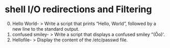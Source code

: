# shell I/O redirections and Filtering
0. Hello World- > Write a script that prints “Hello, World”, followed by a new line to the standard output.
1. confused smiley- > Write a script that displays a confused smiley "(Ôo)'.
2. Hellofile- > Display the content of the /etc/passwd file.
